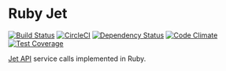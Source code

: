 # Ruby Jet

[![Build Status](https://travis-ci.org/jasonwells/ruby-jet.svg)](https://travis-ci.org/jasonwells/ruby-jet)
[![CircleCI](https://circleci.com/gh/jasonwells/ruby-jet.svg?style=shield)](https://circleci.com/gh/jasonwells/ruby-jet)
[![Dependency Status](https://gemnasium.com/jasonwells/ruby-jet.svg)](https://gemnasium.com/jasonwells/ruby-jet)
[![Code Climate](https://codeclimate.com/github/jasonwells/ruby-jet/badges/gpa.svg)](https://codeclimate.com/github/jasonwells/ruby-jet)
[![Test Coverage](https://codeclimate.com/github/jasonwells/ruby-jet/badges/coverage.svg)](https://codeclimate.com/github/jasonwells/ruby-jet/coverage)

[Jet API](https://developer.jet.com/) service calls implemented in Ruby.
